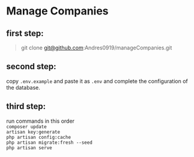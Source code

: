 # Manage Companies

## first step:
>git clone git@github.com:Andres0919/manageCompanies.git

## second step:
copy `.env.example` and paste it as `.env` and complete the configuration of the database.<br/>

## third step:
run commands in this order <br/>
`composer update`<br/>
`artisan key:generate`<br/>
`php artisan config:cache`<br/>
`php artisan migrate:fresh --seed`<br/>
`php artisan serve`

